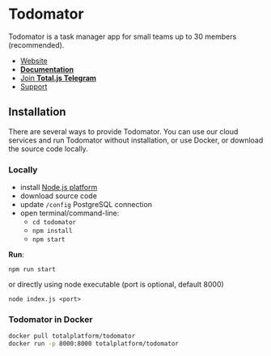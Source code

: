 # Todomator

Todomator is a task manager app for small teams up to 30 members (recommended).

- [Website](https://www.totaljs.com/todomator/)
- [__Documentation__](https://docs.totaljs.com/todomator/)
- [Join __Total.js Telegram__](https://t.me/totalplatform)
- [Support](https://www.totaljs.com/support/)

## Installation

There are several ways to provide Todomator. You can use our cloud services and run Todomator without installation, or use Docker, or download the source code locally.

### Locally

- install [Node.js platform](https://nodejs.org/en/)
- download source code
- update `/config` PostgreSQL connection
- open terminal/command-line:
	- `cd todomator`
	- `npm install`
	- `npm start`

__Run__:

```
npm run start
```

or directly using node executable (port is optional, default 8000)

```
node index.js <port>
```

### Todomator in Docker

```bash
docker pull totalplatform/todomator
docker run -p 8000:8000 totalplatform/todomator
````
